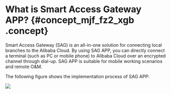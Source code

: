 # What is Smart Access Gateway APP? {#concept_mjf_fz2_xgb .concept}

Smart Access Gateway \(SAG\) is an all-in-one solution for connecting local branches to the Alibaba Cloud. By using SAG APP, you can directly connect a terminal \(such as PC or mobile phone\) to Alibaba Cloud over an encrypted channel through dial-up. SAG APP is suitable for mobile working scenarios and remote O&M.

The following figure shows the implementation process of SAG APP:

![](http://static-aliyun-doc.oss-cn-hangzhou.aliyuncs.com/assets/img/131355/156871463139530_en-US.png)

